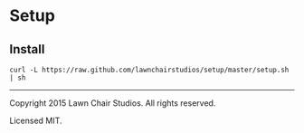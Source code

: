 # Setup

## Install

```
curl -L https://raw.github.com/lawnchairstudios/setup/master/setup.sh | sh
```

---
Copyright 2015 Lawn Chair Studios. All rights reserved.

Licensed MIT.
